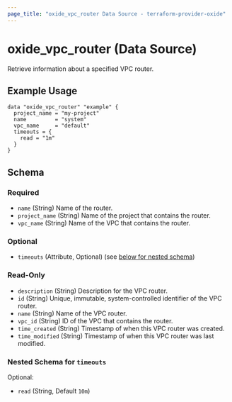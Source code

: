 ```yaml
---
page_title: "oxide_vpc_router Data Source - terraform-provider-oxide"
---
```


# oxide_vpc_router (Data Source)

Retrieve information about a specified VPC router.

## Example Usage

```hcl
data "oxide_vpc_router" "example" {
  project_name = "my-project"
  name         = "system"
  vpc_name     = "default"
  timeouts = {
    read = "1m"
  }
}
```

## Schema

### Required

- `name` (String) Name of the router.
- `project_name` (String) Name of the project that contains the router.
- `vpc_name` (String) Name of the VPC that contains the router.

### Optional

- `timeouts` (Attribute, Optional) (see [below for nested schema](#nestedatt--timeouts))

### Read-Only

- `description` (String) Description for the VPC router.
- `id` (String) Unique, immutable, system-controlled identifier of the VPC router.
- `name` (String) Name of the VPC router.
- `vpc_id` (String) ID of the VPC that contains the router.
- `time_created` (String) Timestamp of when this VPC router was created.
- `time_modified` (String) Timestamp of when this VPC router was last modified.

<a id="nestedatt--timeouts"></a>

### Nested Schema for `timeouts`

Optional:

- `read` (String, Default `10m`)
